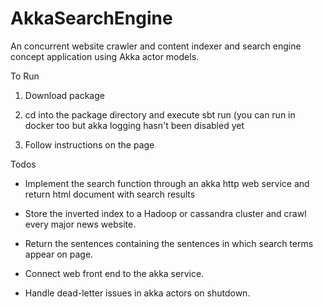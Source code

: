 # AkkaSearchEngine
An concurrent website crawler and content indexer and search engine concept application using Akka actor models. 


To Run 

1. Download package 

2. cd into the package directory and execute sbt run (you can run in docker too but akka logging hasn't been disabled yet

3. Follow instructions on the page 


Todos

- Implement the search function through an akka http web service and return html document with search results

- Store the inverted index to a Hadoop or cassandra cluster and crawl every major news website. 

- Return the sentences containing the sentences in which search terms appear on page. 

- Connect web front end to the akka service.

- Handle dead-letter issues in akka actors on shutdown. 

